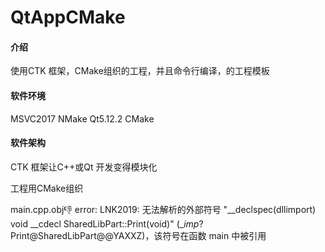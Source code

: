 # QtAppCMake

#### 介绍
使用CTK 框架，CMake组织的工程，并且命令行编译，的工程模板

#### 软件环境
MSVC2017 NMake Qt5.12.2 CMake

#### 软件架构
CTK 框架让C++或Qt 开发变得模块化

工程用CMake组织

main.cpp.obj:-1: error: LNK2019: 无法解析的外部符号 "__declspec(dllimport) void __cdecl SharedLibPart::Print(void)" (__imp_?Print@SharedLibPart@@YAXXZ)，该符号在函数 main 中被引用